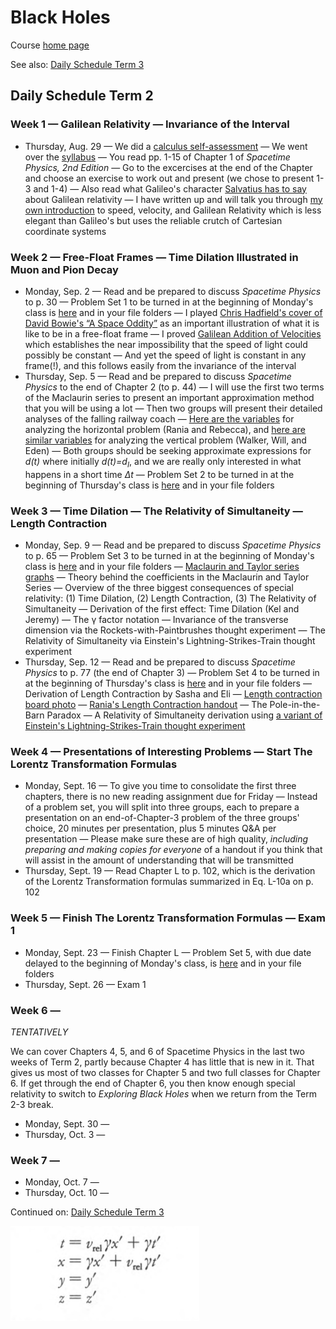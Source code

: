 # Black Holes

Course [home page](./)

See also: [Daily Schedule Term 3](./daily_schedule_term_3.html)

## Daily Schedule Term 2

### Week 1 &mdash; Galilean Relativity &mdash; Invariance of the Interval

* Thursday, Aug. 29 &mdash; We did a [calculus self-assessment](./exams/Exam0.nb.pdf) &mdash; We went over the [syllabus](./BlackHolesSyllabus.pdf) &mdash; You read pp. 1-15 of Chapter 1 of *Spacetime Physics, 2nd Edition* &mdash; Go to the excercises at the end of the Chapter and choose an exercise to work out and present (we chose to present 1-3 and 1-4) &mdash; Also read what Galileo's character [Salvatius has to say](./resources/GalileanRelativity-Salvatius.png) about Galilean relativity &mdash; I have written up and will talk you through [my own introduction](./resources/GalileanRelativity-Brian.pdf) to speed, velocity, and Galilean Relativity which is less elegant than Galileo's but uses the reliable crutch of Cartesian coordinate systems

### Week 2 &mdash; Free-Float Frames &mdash; Time Dilation Illustrated in Muon and Pion Decay

* Monday, Sep. 2 &mdash; Read and be prepared to discuss *Spacetime Physics* to p. 30 &mdash; Problem Set 1 to be turned in at the beginning of Monday's class is [here](./assignments/ProblemSet01.nb.pdf) and in your file folders &mdash; I played [Chris Hadfield's cover of David Bowie's &ldquo;A Space Oddity&rdquo;](https://youtu.be/KaOC9danxNo) as an important illustration of what it is like to be in a free-float frame &mdash; I proved [Galilean Addition of Velocities](./resources/GalileanAdditionOfVelocities.pdf) which establishes the near impossibility that the speed of light could possibly be constant &mdash; And yet the speed of light is constant in any frame(!), and this follows easily from the invariance of the interval
* Thursday, Sep. 5 &mdash; Read and be prepared to discuss *Spacetime Physics* to the end of Chapter 2 (to p. 44) &mdash; I will use the first two terms of the Maclaurin series to present an important approximation method that you will be using a lot &mdash; Then two groups will present their detailed analyses of the falling railway coach &mdash; [Here are the variables](resources/HorizontalCoachVariables.png) for analyzing the horizontal problem (Rania and Rebecca), and [here are similar variables](resources/VerticalCoachVariables.png) for analyzing the vertical problem (Walker, Will, and Eden) &mdash; Both groups should be seeking approximate expressions for *d(t)* where initially *d(t)=d<sub>I</sub>*, and we are really only interested in what happens in a short time *&Delta;t* &mdash; Problem Set 2 to be turned in at the beginning of Thursday's class is [here](./assignments/ProblemSet02.nb.pdf) and in your file folders

### Week 3 &mdash; Time Dilation &mdash; The Relativity of Simultaneity &mdash; Length Contraction

* Monday, Sep. 9 &mdash; Read and be prepared to discuss *Spacetime Physics* to p. 65 &mdash; Problem Set 3 to be turned in at the beginning of Monday's class is [here](./assignments/ProblemSet03.nb.pdf) and in your file folders &mdash; [Maclaurin and Taylor series graphs](./resources/MaclaurinAndTaylorSeries.pdf) &mdash; Theory behind the coefficients in the Maclaurin and Taylor Series &mdash; Overview of the three biggest consequences of special relativity: (1) Time Dilation, (2) Length Contraction, (3) The Relativity of Simultaneity &mdash; Derivation of the first effect: Time Dilation (Kel and Jeremy) &mdash; The &gamma; factor notation &mdash; Invariance of the transverse dimension via the Rockets-with-Paintbrushes thought experiment &mdash; The Relativity of Simultaneity via Einstein&apos;s Lightning-Strikes-Train thought experiment
* Thursday, Sep. 12 &mdash; Read and be prepared to discuss *Spacetime Physics* to p. 77 (the end of Chapter 3) &mdash; Problem Set 4 to be turned in at the beginning of Thursday's class is [here](./assignments/ProblemSet04.nb.pdf) and in your file folders &mdash; Derivation of Length Contraction by Sasha and Eli &mdash; [Length contraction board photo](./resources/LengthContractionBoardPhoto.pdf) &mdash; [Rania&apos;s Length Contraction handout](./resources/RaniasLengthContractionWriteup.pdf) &mdash; The Pole-in-the-Barn Paradox &mdash; A Relativity of Simultaneity derivation using [a variant of Einstein&apos;s Lightning-Strikes-Train thought experiment](./resources/LightningStrikesTrain.pdf)

### Week 4 &mdash; Presentations of Interesting Problems &mdash; Start The Lorentz Transformation Formulas

* Monday, Sept. 16 &mdash; To give you time to consolidate the first three chapters, there is no new reading assignment due for Friday &mdash; Instead of a problem set, you will split into three groups, each to prepare a presentation on an end-of-Chapter-3 problem of the three groups' choice, 20 minutes per presentation, plus 5 minutes Q&A per presentation &mdash; Please make sure these are of high quality, *including preparing and making copies for everyone* of a handout if you think that will assist in the amount of understanding that will be transmitted
* Thursday, Sept. 19 &mdash; Read Chapter L to p. 102, which is the derivation of the Lorentz Transformation formulas summarized in Eq. L-10a on p. 102

### Week 5 &mdash; Finish The Lorentz Transformation Formulas &mdash; Exam 1

* Monday, Sept. 23 &mdash; Finish Chapter L &mdash; Problem Set 5, with due date delayed to the beginning of Monday's class, is [here](./assignments/ProblemSet05.nb.pdf) and in your file folders
* Thursday, Sept. 26 &mdash; Exam 1

### Week 6 &mdash;

*TENTATIVELY*

We can cover Chapters 4, 5, and 6 of Spacetime Physics in the last two weeks of Term 2, partly because Chapter 4 has little that is new in it. That gives us most of two classes for Chapter 5 and two full classes for Chapter 6. If get through the end of Chapter 6, you then know enough special relativity to switch to *Exploring Black Holes* when we return from the Term 2-3 break.

* Monday, Sept. 30 &mdash; 
* Thursday, Oct. 3 &mdash;

### Week 7 &mdash;

* Monday, Oct. 7 &mdash;
* Thursday, Oct. 10 &mdash;

Continued on: [Daily Schedule Term 3](./daily_schedule_term_3.html)

<img src="./resources/TheLorentzTransformationFormulas.png" alt="The Lorentz Transformation formulas" width="60%">
